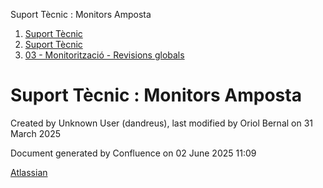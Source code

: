 Suport Tècnic : Monitors Amposta  

1.  [Suport Tècnic](index.md)
2.  [Suport Tècnic](13893782.md)
3.  [03 - Monitorització - Revisions globals](26313327.md)

Suport Tècnic : Monitors Amposta
================================

Created by Unknown User (dandreus), last modified by Oriol Bernal on 31 March 2025

Document generated by Confluence on 02 June 2025 11:09

[Atlassian](http://www.atlassian.com/)